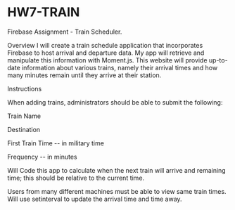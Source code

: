 # HW7-TRAIN

Firebase Assignment - Train Scheduler.



Overview
I will create a train schedule application that incorporates Firebase to host arrival and departure data. My app will retrieve and manipulate this information with Moment.js. This website will provide up-to-date information about various trains, namely their arrival times and how many minutes remain until they arrive at their station.



Instructions


When adding trains, administrators should be able to submit the following:


Train Name


Destination


First Train Time -- in military time


Frequency -- in minutes




Will Code this app to calculate when the next train will arrive and remaining time; this should be relative to the current time.


Users from many different machines must be able to view same train times.
Will use setinterval to update the arrival time and time away.

